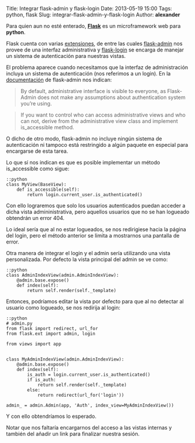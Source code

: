 Title: Integrar flask-admin y flask-login
Date: 2013-05-19 15:00
Tags: python, flask
Slug: integrar-flask-admin-y-flask-login
Author: __alexander__

Para quien aun no esté enterado, [**Flask**][flask] es un microframework web para **python**.

Flask cuenta con varias [extensiones][extensions], de entre las cuales [flask-admin][flask-admin] nos provee de una interfaz administrativa y [flask-login][flask-login] se encarga de manejar un sistema de autenticación para nuestras vistas.

El problema aparece cuando necesitamos que la interfaz de administración incluya un sistema de autenticación (nos referimos a un login). En la [documentación][flask-admin-docs] de flask-admin nos indican:

> By default, administrative interface is visible to everyone, as Flask-Admin does not make any assumptions about authentication system you’re using.


> If you want to control who can access administrative views and who can not, derive from the administrative view class and implement is_accessible method.


O dicho de otro modo, flask-admin no incluye ningún sistema de autenticación ni tampoco está restringido a algún paquete en especial para encargarse de esta tarea.

Lo que sí nos indican es que es posible implementar un método is_accessible como sigue:

~~~
::python
class MyView(BaseView):
    def is_accessible(self):
        return login.current_user.is_authenticated()
~~~

Con ello lograremos que solo los usuarios autenticados puedan acceder a dicha vista admininistrativa, pero aquellos usuarios que no se han logueado obtendrán un error 404.

Lo ideal sería que al no estar logueados, se nos redirigiese hacia la página del login, pero el método anterior se limita a mostrarnos una pantalla de error.

Otra manera de integrar el login y el admin sería utilizando una vista personalizada. Por defecto la vista principal del admin se ve como:

~~~
::python
class AdminIndexView(admin.AdminIndexView):
    @admin.base.expose()
    def index(self):
        return self.render(self._template)
~~~

Entonces, podríamos editar la vista por defecto para que al no detectar al usuario como logueado, se nos redirija al login:

~~~
::python
# admin.py
from flask import redirect, url_for
from flask.ext import admin, login

from views import app


class MyAdminIndexView(admin.AdminIndexView):
    @admin.base.expose()
    def index(self):
        is_auth = login.current_user.is_authenticated()
        if is_auth:
            return self.render(self._template)
        else:
            return redirect(url_for('login'))

admin_ = admin.Admin(app, 'Auth', index_view=MyAdminIndexView())
~~~

Y con ello obtendríamos lo esperado.

Notar que nos faltaría encargarnos del acceso a las vistas internas y también del añadir un link para finalizar nuestra sesión.



[flask]: http://flask.pocoo.org/
[extensions]: http://flask.pocoo.org/extensions/
[flask-admin]: https://github.com/mrjoes/flask-admin
[flask-login]: https://github.com/maxcountryman/flask-login
[flask-admin-docs]: https://flask-admin.readthedocs.org/en/latest/quickstart/#authentication